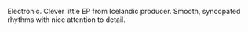 Electronic. Clever little EP from	 Icelandic producer. Smooth, syncopated rhythms with nice attention to detail.
